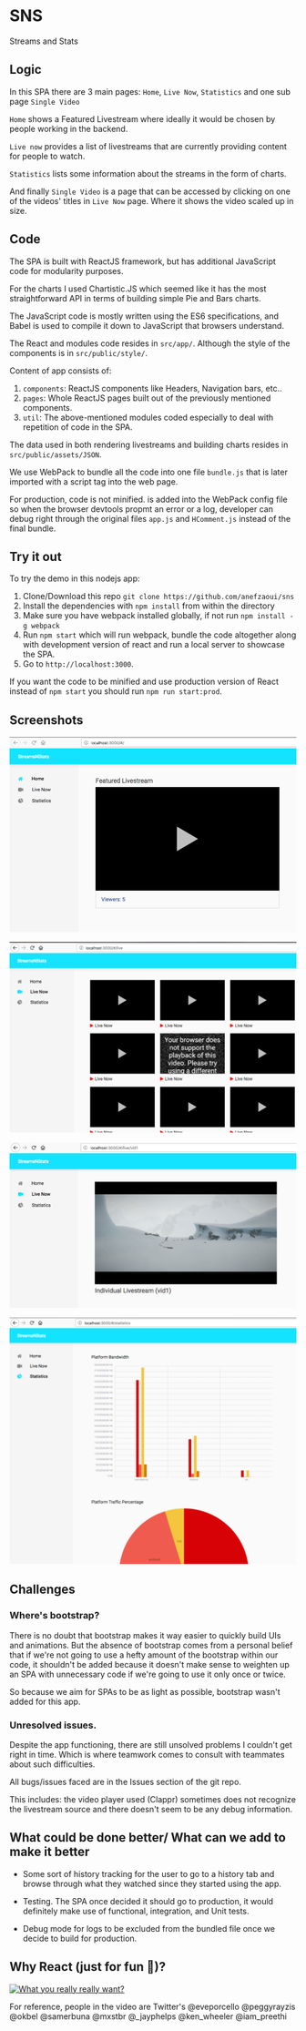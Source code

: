 # SNS
Streams and Stats

## Logic

In this SPA there are 3 main pages: `Home`, `Live Now`, `Statistics` and one sub page `Single Video`

`Home` shows a Featured Livestream where ideally it would be chosen by people working in the backend.

`Live now` provides a list of livestreams that are currently providing content for people to watch.

`Statistics` lists some information about the streams in the form of charts.

And finally `Single Video` is a page that can be accessed by clicking on one of the videos' titles in `Live Now` page.
Where it shows the video scaled up in size.


## Code

The SPA is built with ReactJS framework, but has additional JavaScript code for modularity purposes.

For the charts I used Chartistic.JS which seemed like it has the most straightforward API in terms of building simple Pie and Bars charts.

The JavaScript code is mostly written using the ES6 specifications, and Babel is used to compile it down to JavaScript that browsers understand.

The React and modules code resides in `src/app/`.
Although the style of the components is in `src/public/style/`.

Content of app consists of:
1. `components`: ReactJS components like Headers, Navigation bars, etc..
2. `pages`: Whole ReactJS pages built out of the previously mentioned components.
3. `util`: The above-mentioned modules coded especially to deal with repetition of code in the SPA.

The data used in both rendering livestreams and building charts resides in `src/public/assets/JSON`.

We use WebPack to bundle all the code into one file `bundle.js` that is later imported with a script tag into the web page.

For production, code is not minified. is added into the WebPack config file so when the browser devtools propmt an error or a log, developer can debug right through the original files `app.js` and `HComment.js` instead of the final bundle.

## Try it out

To try the demo in this nodejs app:

1. Clone/Download this repo `git clone https://github.com/anefzaoui/sns`
2. Install the dependencies with `npm install` from within the directory
3. Make sure you have webpack installed globally, if not run `npm install -g webpack`
4. Run `npm start` which will run webpack, bundle the code altogether along with development version of react and run a local server to showcase the SPA.
5. Go to `http://localhost:3000`.

If you want the code to be minified and use production version of React instead of `npm start` you should run `npm run start:prod`.

## Screenshots

![Screenshot 1](screenshots/1.png)

![Screenshot 2](screenshots/2.png)

![Screenshot 3](screenshots/3.png)

![Screenshot 4](screenshots/4.png)


## Challenges

### Where's bootstrap?

There is no doubt that bootstrap makes it way easier to quickly build UIs and animations. But the absence of bootstrap comes from a personal belief that if we're not going to use a hefty amount of the bootstrap within our code, it shouldn't be added because it doesn't make sense to weighten up an SPA with unnecessary code if we're going to use it only once or twice.

So because we aim for SPAs to be as light as possible, bootstrap wasn't added for this app.


### Unresolved issues.

Despite the app functioning, there are still unsolved problems I couldn't get right in time. Which is where teamwork comes to consult with teammates about such difficulties.

All bugs/issues faced are in the Issues section of the git repo.

This includes: the video player used (Clappr) sometimes does not recognize the livestream source and there doesn't seem to be any debug information.

## What could be done better/ What can we add to make it better

- Some sort of history tracking for the user to go to a history tab and browse through what they watched since they started using the app.

- Testing. The SPA once decided it should go to production, it would definitely make use of functional, integration, and Unit tests.

- Debug mode for logs to be excluded from the bundled file once we decide to build for production.

## Why React (just for fun 🙂)?
[![What you really really want?](https://img.youtube.com/vi/Ze4ep7YMAn8/0.jpg)](https://www.youtube.com/watch?v=Ze4ep7YMAn8)

For reference, people in the video are Twitter's @eveporcello @peggyrayzis @okbel @samerbuna @mxstbr @_jayphelps @ken_wheeler @iam_preethi
